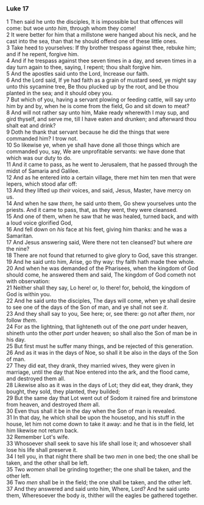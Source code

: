 ### Luke 17

1 Then said he unto the disciples, It is impossible but that offences will come: but woe *unto him*, through whom they come!  
2 It were better for him that a millstone were hanged about his neck, and he cast into the sea, than that he should offend one of these little ones.  
3 Take heed to yourselves: If thy brother trespass against thee, rebuke him; and if he repent, forgive him.  
4 And if he trespass against thee seven times in a day, and seven times in a day turn again to thee, saying, I repent; thou shalt forgive him.  
5 And the apostles said unto the Lord, Increase our faith.  
6 And the Lord said, If ye had faith as a grain of mustard seed, ye might say unto this sycamine tree, Be thou plucked up by the root, and be thou planted in the sea; and it should obey you.  
7 But which of you, having a servant plowing or feeding cattle, will say unto him by and by, when he is come from the field, Go and sit down to meat?  
8 And will not rather say unto him, Make ready wherewith I may sup, and gird thyself, and serve me, till I have eaten and drunken; and afterward thou shalt eat and drink?  
9 Doth he thank that servant because he did the things that were commanded him? I trow not.  
10 So likewise ye, when ye shall have done all those things which are commanded you, say, We are unprofitable servants: we have done that which was our duty to do.  
11 And it came to pass, as he went to Jerusalem, that he passed through the midst of Samaria and Galilee.  
12 And as he entered into a certain village, there met him ten men that were lepers, which stood afar off:  
13 And they lifted up *their* voices, and said, Jesus, Master, have mercy on us.  
14 And when he saw *them*, he said unto them, Go shew yourselves unto the priests. And it came to pass, that, as they went, they were cleansed.  
15 And one of them, when he saw that he was healed, turned back, and with a loud voice glorified God,  
16 And fell down on *his* face at his feet, giving him thanks: and he was a Samaritan.  
17 And Jesus answering said, Were there not ten cleansed? but where *are* the nine?  
18 There are not found that returned to give glory to God, save this stranger.  
19 And he said unto him, Arise, go thy way: thy faith hath made thee whole.  
20 And when he was demanded of the Pharisees, when the kingdom of God should come, he answered them and said, The kingdom of God cometh not with observation:  
21 Neither shall they say, Lo here! or, lo there! for, behold, the kingdom of God is within you.  
22 And he said unto the disciples, The days will come, when ye shall desire to see one of the days of the Son of man, and ye shall not see *it*.  
23 And they shall say to you, See here; or, see there: go not after *them*, nor follow *them*.  
24 For as the lightning, that lighteneth out of the one *part* under heaven, shineth unto the other *part* under heaven; so shall also the Son of man be in his day.  
25 But first must he suffer many things, and be rejected of this generation.  
26 And as it was in the days of Noe, so shall it be also in the days of the Son of man.  
27 They did eat, they drank, they married wives, they were given in marriage, until the day that Noe entered into the ark, and the flood came, and destroyed them all.  
28 Likewise also as it was in the days of Lot; they did eat, they drank, they bought, they sold, they planted, they builded;  
29 But the same day that Lot went out of Sodom it rained fire and brimstone from heaven, and destroyed *them* all.  
30 Even thus shall it be in the day when the Son of man is revealed.  
31 In that day, he which shall be upon the housetop, and his stuff in the house, let him not come down to take it away: and he that is in the field, let him likewise not return back.  
32 Remember Lot's wife.  
33 Whosoever shall seek to save his life shall lose it; and whosoever shall lose his life shall preserve it.  
34 I tell you, in that night there shall be two *men* in one bed; the one shall be taken, and the other shall be left.  
35 Two *women* shall be grinding together; the one shall be taken, and the other left.  
36 Two *men* shall be in the field; the one shall be taken, and the other left.  
37 And they answered and said unto him, Where, Lord? And he said unto them, Wheresoever the body *is*, thither will the eagles be gathered together.  
